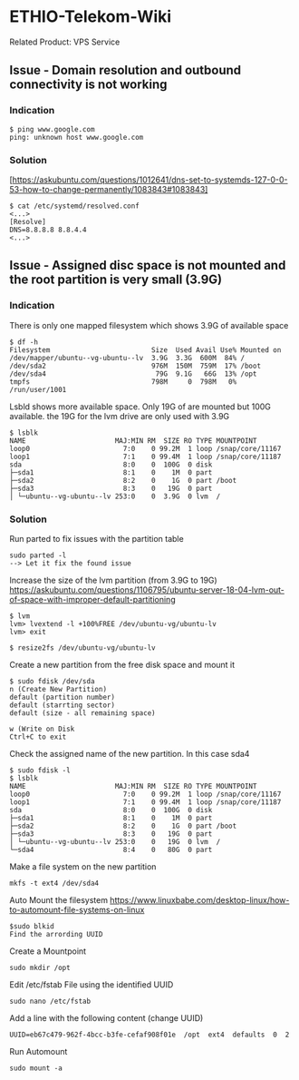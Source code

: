 # ETHIO-Telekom-Wiki

Related Product: VPS Service

## Issue - Domain resolution and outbound connectivity is not working
### Indication
```
$ ping www.google.com                               
ping: unknown host www.google.com
```

### Solution
[https://askubuntu.com/questions/1012641/dns-set-to-systemds-127-0-0-53-how-to-change-permanently/1083843#1083843]
```
$ cat /etc/systemd/resolved.conf
<...>
[Resolve]
DNS=8.8.8.8 8.8.4.4
<...>
```

## Issue - Assigned disc space is not mounted and the root partition is very small (3.9G)
### Indication
There is only one mapped filesystem which shows 3.9G of available space
```
$ df -h
Filesystem                         Size  Used Avail Use% Mounted on
/dev/mapper/ubuntu--vg-ubuntu--lv  3.9G  3.3G  600M  84% /
/dev/sda2                          976M  150M  759M  17% /boot
/dev/sda4                           79G  9.1G   66G  13% /opt
tmpfs                              798M     0  798M   0% /run/user/1001
```
Lsbld shows more available space. Only 19G of are mounted but 100G available. the 19G for the lvm drive are only used with 3.9G
```
$ lsblk
NAME                      MAJ:MIN RM  SIZE RO TYPE MOUNTPOINT
loop0                       7:0    0 99.2M  1 loop /snap/core/11167
loop1                       7:1    0 99.4M  1 loop /snap/core/11187
sda                         8:0    0  100G  0 disk
├─sda1                      8:1    0    1M  0 part
├─sda2                      8:2    0    1G  0 part /boot
├─sda3                      8:3    0   19G  0 part
│ └─ubuntu--vg-ubuntu--lv 253:0    0  3.9G  0 lvm  /

```
### Solution
Run parted to fix issues with the partition table
```
sudo parted -l
--> Let it fix the found issue
```

Increase the size of the lvm partition (from 3.9G to 19G)
https://askubuntu.com/questions/1106795/ubuntu-server-18-04-lvm-out-of-space-with-improper-default-partitioning
```
$ lvm
lvm> lvextend -l +100%FREE /dev/ubuntu-vg/ubuntu-lv
lvm> exit

$ resize2fs /dev/ubuntu-vg/ubuntu-lv
```

Create a new partition from the free disk space and mount it

```
$ sudo fdisk /dev/sda
n (Create New Partition)
default (partition number)
default (starrting sector)
default (size - all remaining space)

w (Write on Disk
Ctrl+C to exit
```
Check the assigned name of the new partition. In this case sda4
```
$ sudo fdisk -l
$ lsblk
NAME                      MAJ:MIN RM  SIZE RO TYPE MOUNTPOINT
loop0                       7:0    0 99.2M  1 loop /snap/core/11167
loop1                       7:1    0 99.4M  1 loop /snap/core/11187
sda                         8:0    0  100G  0 disk
├─sda1                      8:1    0    1M  0 part
├─sda2                      8:2    0    1G  0 part /boot
├─sda3                      8:3    0   19G  0 part
│ └─ubuntu--vg-ubuntu--lv 253:0    0   19G  0 lvm  /
└─sda4                      8:4    0   80G  0 part 
```


Make a file system on the new partition
```
mkfs -t ext4 /dev/sda4
```

Auto Mount the filesystem
https://www.linuxbabe.com/desktop-linux/how-to-automount-file-systems-on-linux

```
$sudo blkid
Find the arrording UUID
```

Create a Mountpoint
```
sudo mkdir /opt
```

Edit /etc/fstab File using the identified UUID
```
sudo nano /etc/fstab
```
Add a line with the following content (change UUID)
```
UUID=eb67c479-962f-4bcc-b3fe-cefaf908f01e  /opt  ext4  defaults  0  2
```

Run Automount
```
sudo mount -a
```

